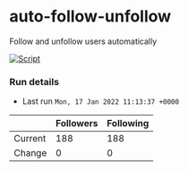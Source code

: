 # auto-follow-unfollow
Follow and unfollow users automatically

[![Script](https://github.com/fbiego/auto-follow-unfollow/actions/workflows/main.yml/badge.svg)](https://github.com/fbiego/auto-follow-unfollow/actions/workflows/main.yml)
### Run details
- Last run `Mon, 17 Jan 2022 11:13:37 +0000`

|  | Followers | Following |
| - | --------- | --------- |
| Current | 188 | 188 |
| Change | 0 | 0|
